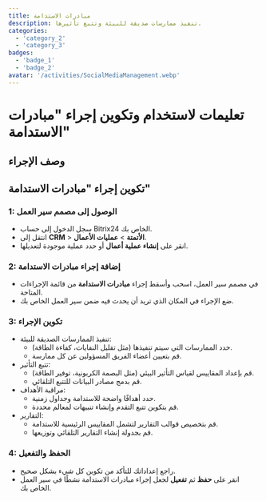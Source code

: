 ```yaml
---
title: مبادرات الاستدامة
description: تنفيذ ممارسات صديقة للبيئة وتتبع تأثيرها.
categories: 
  - 'category_2'
  - 'category_3'
badges: 
  - 'badge_1'
  - 'badge_2'
avatar: '/activities/SocialMediaManagement.webp'
---
```


# تعليمات لاستخدام وتكوين إجراء "مبادرات الاستدامة"

## وصف الإجراء

## **تكوين إجراء "مبادرات الاستدامة"**

### 1: الوصول إلى مصمم سير العمل
- سجل الدخول إلى حساب Bitrix24 الخاص بك.
- انتقل إلى **CRM** > **الأتمتة** > **عمليات الأعمال**.
- انقر على **إنشاء عملية أعمال** أو حدد عملية موجودة لتعديلها.

### 2: إضافة إجراء مبادرات الاستدامة
- في مصمم سير العمل، اسحب وأسقط إجراء **مبادرات الاستدامة** من قائمة الإجراءات المتاحة.
- ضع الإجراء في المكان الذي تريد أن يحدث فيه ضمن سير العمل الخاص بك.

### 3: تكوين الإجراء
- تنفيذ الممارسات الصديقة للبيئة:
  - حدد الممارسات التي سيتم تنفيذها (مثل تقليل النفايات، كفاءة الطاقة).
  - قم بتعيين أعضاء الفريق المسؤولين عن كل ممارسة.
- تتبع التأثير:
  - قم بإعداد المقاييس لقياس التأثير البيئي (مثل البصمة الكربونية، توفير الطاقة).
  - قم بدمج مصادر البيانات للتتبع التلقائي.
- مراقبة الأهداف:
  - حدد أهدافًا واضحة للاستدامة وجداول زمنية.
  - قم بتكوين تتبع التقدم وإنشاء تنبيهات لمعالم محددة.
- التقارير:
  - قم بتخصيص قوالب التقارير لتشمل المقاييس الرئيسية للاستدامة.
  - قم بجدولة إنشاء التقارير التلقائي وتوزيعها.

### 4: الحفظ والتفعيل
- راجع إعداداتك للتأكد من تكوين كل شيء بشكل صحيح.
- انقر على **حفظ** ثم **تفعيل** لجعل إجراء مبادرات الاستدامة نشطًا في سير العمل الخاص بك.